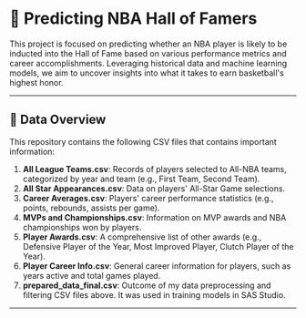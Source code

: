 # 🏀 Predicting NBA Hall of Famers

This project is focused on predicting whether an NBA player is likely to be inducted into the Hall of Fame based on various performance metrics and career accomplishments. Leveraging historical data and machine learning models, we aim to uncover insights into what it takes to earn basketball's highest honor.

---

## 📁 Data Overview

This repository contains the following CSV files that contains important information:

1. **All League Teams.csv**: Records of players selected to All-NBA teams, categorized by year and team (e.g., First Team, Second Team).
2. **All Star Appearances.csv**: Data on players' All-Star Game selections.
3. **Career Averages.csv**: Players' career performance statistics (e.g., points, rebounds, assists per game).
4. **MVPs and Championships.csv**: Information on MVP awards and NBA championships won by players.
5. **Player Awards.csv**: A comprehensive list of other awards (e.g., Defensive Player of the Year, Most Improved Player, Clutch Player of the Year).
6. **Player Career Info.csv**: General career information for players, such as years active and total games played.
7. **prepared_data_final.csv**: Outcome of my data preprocessing and filtering CSV files above. It was used in training models in SAS Studio.

---
